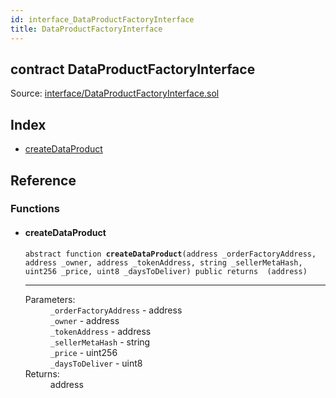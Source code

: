 ```yaml
---
id: interface_DataProductFactoryInterface
title: DataProductFactoryInterface
---
```


<div class="contract-doc"><div class="contract"><h2 class="contract-header"><span class="contract-kind">contract</span> DataProductFactoryInterface</h2><div class="source">Source: <a href="git+https://github.com/repux/repux-smart-contracts/blob/v1.3.1/contracts/interface/DataProductFactoryInterface.sol" target="_blank">interface/DataProductFactoryInterface.sol</a></div></div><div class="index"><h2>Index</h2><ul><li><a href="api_interface_DataProductFactoryInterface.md#createdataproduct">createDataProduct</a></li></ul></div><div class="reference"><h2>Reference</h2><div class="functions"><h3>Functions</h3><ul><li><div class="item function"><span id="createDataProduct" class="anchor-marker"></span><h4 class="name">createDataProduct</h4><div class="body"><code class="signature"><span>abstract </span>function <strong>createDataProduct</strong><span>(address _orderFactoryAddress, address _owner, address _tokenAddress, string _sellerMetaHash, uint256 _price, uint8 _daysToDeliver) </span><span>public </span><span>returns  (address) </span></code><hr/><dl><dt><span class="label-parameters">Parameters:</span></dt><dd><div><code>_orderFactoryAddress</code> - address</div><div><code>_owner</code> - address</div><div><code>_tokenAddress</code> - address</div><div><code>_sellerMetaHash</code> - string</div><div><code>_price</code> - uint256</div><div><code>_daysToDeliver</code> - uint8</div></dd><dt><span class="label-return">Returns:</span></dt><dd>address</dd></dl></div></div></li></ul></div></div></div>
